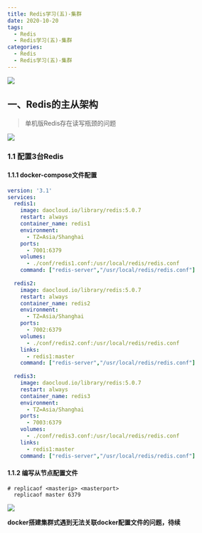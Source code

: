```yaml
---
title: Redis学习(五)-集群
date: 2020-10-20
tags:
  - Redis
  - Redis学习(五)-集群
categories:
  - Redis
  - Redis学习(五)-集群
---
```


![](http://qiniu.zhouhongyin.top/2022/06/08/1654702190-download.png)

<!-- more -->

## 一、Redis的主从架构

> 单机版Redis存在读写瓶颈的问题

![](http://qiniu.zhouhongyin.top/2022/06/08/1654702193-image-20201023083505333.png)

### 1.1 配置3台Redis

#### 1.1.1 docker-compose文件配置

```yml
version: '3.1'
services:
  redis1:
    image: daocloud.io/library/redis:5.0.7
    restart: always
    container_name: redis1
    environment:
      - TZ=Asia/Shanghai
    ports:
      - 7001:6379
    volumes:
      - ./conf/redis1.conf:/usr/local/redis/redis.conf
    command: ["redis-server","/usr/local/redis/redis.conf"]
    
  redis2:
    image: daocloud.io/library/redis:5.0.7
    restart: always
    container_name: redis2
    environment:
      - TZ=Asia/Shanghai
    ports:
      - 7002:6379
    volumes:
      - ./conf/redis2.conf:/usr/local/redis/redis.conf
    links:
      - redis1:master
    command: ["redis-server","/usr/local/redis/redis.conf"]
    
  redis3:
    image: daocloud.io/library/redis:5.0.7
    restart: always
    container_name: redis3
    environment:
      - TZ=Asia/Shanghai
    ports:
      - 7003:6379
    volumes:
      - ./conf/redis3.conf:/usr/local/redis/redis.conf
    links:
      - redis1:master
    command: ["redis-server","/usr/local/redis/redis.conf"]

```

#### 1.1.2 编写从节点配置文件

```
# replicaof <masterip> <masterport>
  replicaof master 6379
```

![](http://qiniu.zhouhongyin.top/2022/06/08/1654702198-image-20201023090212028.png)

**docker搭建集群式遇到无法关联docker配置文件的问题，待续**